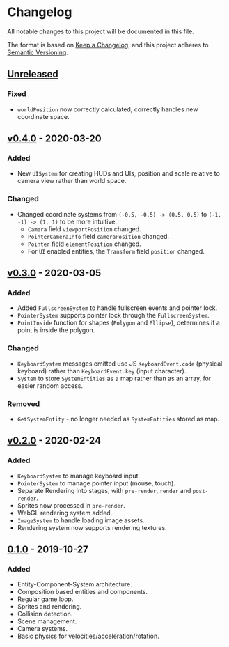 # Changelog
All notable changes to this project will be documented in this file.

The format is based on [Keep a Changelog](https://keepachangelog.com/en/1.0.0/),
and this project adheres to [Semantic Versioning](https://semver.org/spec/v2.0.0.html).

## [Unreleased]
### Fixed
- `worldPosition` now correctly calculated; correctly handles new coordinate space.

## [v0.4.0] - 2020-03-20
### Added
- New `UISystem` for creating HUDs and UIs, position and scale relative to camera view rather than world space.
### Changed
- Changed coordinate systems from `(-0.5, -0.5) -> (0.5, 0.5)` to `(-1, -1) -> (1, 1)` to be more intuitive.
  - `Camera` field `viewportPosition` changed.
  - `PointerCameraInfo` field `cameraPosition` changed.
  - `Pointer` field `elementPosition` changed.
  - For `UI` enabled entities, the `Transform` field `position` changed.

## [v0.3.0] - 2020-03-05
### Added
- Added `FullscreenSystem` to handle fullscreen events and pointer lock.
- `PointerSystem` supports pointer lock through the `FullscreenSystem`.
- `PointInside` function for shapes (`Polygon` and `Ellipse`), determines if a point is inside the polygon.
### Changed
- `KeyboardSystem` messages emitted use JS `KeyboardEvent.code` (physical keyboard) rather than `KeyboardEvent.key` (input character).
- `System` to store `SystemEntities` as a map rather than as an array, for easier random access.
### Removed
- `GetSystemEntity` - no longer needed as `SystemEntities` stored as map.

## [v0.2.0] - 2020-02-24
### Added
- `KeyboardSystem` to manage keyboard input.
- `PointerSystem` to manage pointer input (mouse, touch).
- Separate Rendering into stages, with `pre-render`, `render` and `post-render`. 
- Sprites now processed in `pre-render`.
- WebGL rendering system added.
- `ImageSystem` to handle loading image assets.
- Rendering system now supports rendering textures.

## [0.1.0] - 2019-10-27
### Added
- Entity-Component-System architecture.
- Composition based entities and components.
- Regular game loop.
- Sprites and rendering.
- Collision detection.
- Scene management.
- Camera systems.
- Basic physics for velocities/acceleration/rotation.

[Unreleased]: https://github.com/jamjarlabs/jamjar/compare/v0.4.0...HEAD
[v0.4.0]: https://github.com/jamjarlabs/jamjar/compare/v0.3.0...v0.4.0
[v0.3.0]: https://github.com/jamjarlabs/jamjar/compare/v0.2.0...v0.3.0
[v0.2.0]: https://github.com/jamjarlabs/jamjar/compare/0.1.0...v0.2.0
[0.1.0]: https://github.com/jamjarlabs/jamjar/releases/tag/0.1.0
